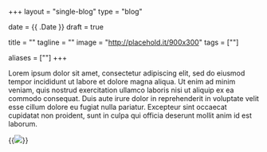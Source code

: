 +++
layout =    "single-blog"
type =      "blog"

date =      {{ .Date }}
draft =     true

title =     ""
tagline =   ""
image =     "http://placehold.it/900x300"
tags =      [""]

aliases =   [""]
+++

Lorem ipsum dolor sit amet, consectetur adipiscing elit, sed do eiusmod tempor incididunt ut labore et dolore magna aliqua. Ut enim ad minim veniam, quis nostrud exercitation ullamco laboris nisi ut aliquip ex ea commodo consequat. Duis aute irure dolor in reprehenderit in voluptate velit esse cillum dolore eu fugiat nulla pariatur. Excepteur sint occaecat cupidatat non proident, sunt in culpa qui officia deserunt mollit anim id est laborum.

{{<img caption="TEXT" src="/imgs/blog-imgs/SOURCE" >}}
